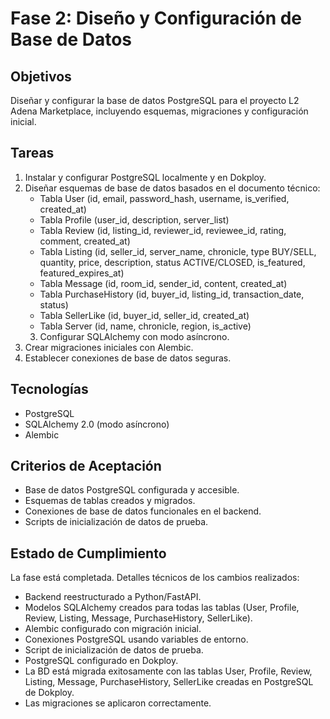 # Fase 2: Diseño y Configuración de Base de Datos

## Objetivos
Diseñar y configurar la base de datos PostgreSQL para el proyecto L2 Adena Marketplace, incluyendo esquemas, migraciones y configuración inicial.

## Tareas
1. Instalar y configurar PostgreSQL localmente y en Dokploy.
2. Diseñar esquemas de base de datos basados en el documento técnico:
   - Tabla User (id, email, password_hash, username, is_verified, created_at)
   - Tabla Profile (user_id, description, server_list)
   - Tabla Review (id, listing_id, reviewer_id, reviewee_id, rating, comment, created_at)
   - Tabla Listing (id, seller_id, server_name, chronicle, type BUY/SELL, quantity, price, description, status ACTIVE/CLOSED, is_featured, featured_expires_at)
   - Tabla Message (id, room_id, sender_id, content, created_at)
   - Tabla PurchaseHistory (id, buyer_id, listing_id, transaction_date, status)
   - Tabla SellerLike (id, buyer_id, seller_id, created_at)
   - Tabla Server (id, name, chronicle, region, is_active)
   3. Configurar SQLAlchemy con modo asíncrono.
4. Crear migraciones iniciales con Alembic.
5. Establecer conexiones de base de datos seguras.

## Tecnologías
- PostgreSQL
- SQLAlchemy 2.0 (modo asíncrono)
- Alembic

## Criterios de Aceptación
- Base de datos PostgreSQL configurada y accesible.
- Esquemas de tablas creados y migrados.
- Conexiones de base de datos funcionales en el backend.
- Scripts de inicialización de datos de prueba.
## Estado de Cumplimiento

La fase está completada. Detalles técnicos de los cambios realizados:

- Backend reestructurado a Python/FastAPI.
- Modelos SQLAlchemy creados para todas las tablas (User, Profile, Review, Listing, Message, PurchaseHistory, SellerLike).
- Alembic configurado con migración inicial.
- Conexiones PostgreSQL usando variables de entorno.
- Script de inicialización de datos de prueba.
- PostgreSQL configurado en Dokploy.
- La BD está migrada exitosamente con las tablas User, Profile, Review, Listing, Message, PurchaseHistory, SellerLike creadas en PostgreSQL de Dokploy.
- Las migraciones se aplicaron correctamente.